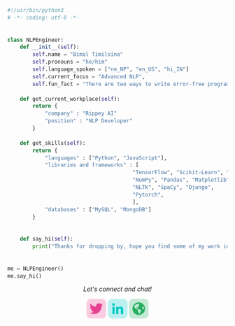```python
#!/usr/bin/python3
# -*- coding: utf-8 -*-


class NLPEngineer:
    def __init__(self):
        self.name = "Bimal Timilsina"
        self.pronouns = "he/him"
        self.language_spoken = ["ne_NP", "en_US", "hi_IN"]
        self.current_focus = "Advanced NLP",
        self.fun_fact = "There are two ways to write error-free programs; only the third one works."
    
    def get_current_workplace(self):
        return {
            "company" : "Rippey AI"
            "position" : "NLP Developer"
        }
     
    def get_skills(self):
        return {
            "languages" : ["Python", "JavaScript"],
            "libraries and frameworks" : [
                                        "TensorFlow", "Scikit-Learn", "Keras",
                                        "NumPy", "Pandas", "Matplotlib", 
                                        "NLTK", "SpaCy", "Django",
                                        "Pytorch",
                                        ],
            "databases" : ["MySQL", "MongoDB"]
        }
        

    def say_hi(self):
        print("Thanks for dropping by, hope you find some of my work interesting.")
        

me = NLPEngineer()
me.say_hi()
```
<p align="center">
  <i>Let's connect and chat! </i>

  <p align="center">
    <a target= "_blank" href="https://twitter.com/Timilsina_bml05" alt="Twitter"><img height='45' src="https://github.com/TimilsinaBimal/TimilsinaBimal/blob/master/twitter.png"></a>
    <a target= "_blank" href="https://www.linkedin.com/in/timilsinabimal/" alt="Linkedin"><img height='45' src="https://github.com/TimilsinaBimal/TimilsinaBimal/blob/master/linkedin.png"></a>
    <a target= "_blank" href="https://bimaltimilsina.com.np" alt="Website"><img height='45' src="https://github.com/TimilsinaBimal/TimilsinaBimal/blob/master/web.png"></a>
  </p>
</p>
